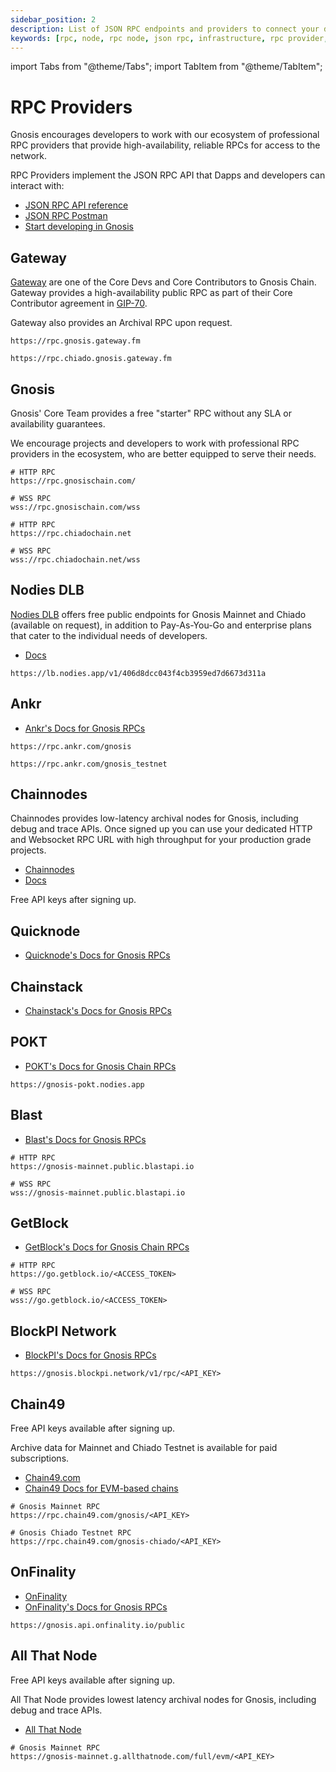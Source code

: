 ```yaml
---
sidebar_position: 2
description: List of JSON RPC endpoints and providers to connect your dapp to Gnosis or Chiado
keywords: [rpc, node, rpc node, json rpc, infrastructure, rpc provider, rpc endpoint]
---
```


import Tabs from "@theme/Tabs";
import TabItem from "@theme/TabItem";

# RPC Providers

Gnosis encourages developers to work with our ecosystem of professional RPC providers that provide high-availability, reliable RPCs for access to the network.

RPC Providers implement the JSON RPC API that Dapps and developers can interact with:

- [JSON RPC API reference](https://ethereum.org/en/developers/docs/apis/json-rpc/)
- [JSON RPC Postman](https://documenter.getpostman.com/view/4117254/ethereum-json-rpc/RVu7CT5J?version=latest)
- [Start developing in Gnosis](/developers)

## Gateway

[Gateway](https://gateway.fm/) are one of the Core Devs and Core Contributors to Gnosis Chain. Gateway provides a high-availability public RPC as part of their Core Contributor agreement in [GIP-70](https://snapshot.org/#/gnosis.eth/proposal/0xbdc138180bec423df7b1d84c3ff4a85f3d1b62efba5db8f88a29bee2c4e515bb).

Gateway also provides an Archival RPC upon request.

<Tabs>

<TabItem label="Mainnet" value="mainnet">

```
https://rpc.gnosis.gateway.fm
```

</TabItem>
<TabItem label="Chiado (archival)" value="chiado">

```
https://rpc.chiado.gnosis.gateway.fm
```

</TabItem>
</Tabs>

## Gnosis

Gnosis' Core Team provides a free "starter" RPC without any SLA or availability guarantees.

We encourage projects and developers to work with professional RPC providers in the ecosystem, who are better equipped to serve their needs.

<Tabs>
<TabItem label="Mainnet" value="Mainnet">

```shell
# HTTP RPC
https://rpc.gnosischain.com/

# WSS RPC
wss://rpc.gnosischain.com/wss
```

</TabItem>
<TabItem label="Chiado" value="Chiado">

```shell
# HTTP RPC
https://rpc.chiadochain.net

# WSS RPC
wss://rpc.chiadochain.net/wss
```

</TabItem>
</Tabs>

## Nodies DLB

[Nodies DLB](https://nodies.app) offers free public endpoints for Gnosis Mainnet and Chiado (available on request), in addition to Pay-As-You-Go and enterprise plans that cater to the individual needs of developers.

- [Docs](https://docs.nodies.app/)

```
https://lb.nodies.app/v1/406d8dcc043f4cb3959ed7d6673d311a
```

## Ankr

- [Ankr's Docs for Gnosis RPCs](https://www.ankr.com/protocol/public/gnosis/)

<Tabs>
<TabItem label="Mainnet" value="Mainnet">

```
https://rpc.ankr.com/gnosis
```

</TabItem>
<TabItem label="Chiado" value="Chiado">

```
https://rpc.ankr.com/gnosis_testnet
```

</TabItem>
</Tabs>

## Chainnodes

Chainnodes provides low-latency archival nodes for Gnosis, including debug and trace APIs.
Once signed up you can use your dedicated HTTP and Websocket RPC URL with
high throughput for your production grade projects.

- [Chainnodes](https://www.chainnodes.org/)
- [Docs](https://www.chainnodes.org/docs)

Free API keys after signing up.

## Quicknode

- [Quicknode's Docs for Gnosis RPCs](https://www.quicknode.com/docs/gnosis)

## Chainstack

- [Chainstack's Docs for Gnosis RPCs](https://chainstack.com/build-better-with-gnosis-chain/)

## POKT

- [POKT's Docs for Gnosis Chain RPCs](https://docs.pokt.network/supported-blockchains/)

```
https://gnosis-pokt.nodies.app
```

## Blast

- [Blast's Docs for Gnosis RPCs](https://blastapi.io/public-api/gnosis)

```shell
# HTTP RPC
https://gnosis-mainnet.public.blastapi.io

# WSS RPC
wss://gnosis-mainnet.public.blastapi.io
```

## GetBlock

- [GetBlock's Docs for Gnosis Chain RPCs](https://getblock.io/nodes/gno/)

```shell
# HTTP RPC
https://go.getblock.io/<ACCESS_TOKEN>

# WSS RPC
wss://go.getblock.io/<ACCESS_TOKEN>
```

## BlockPI Network

- [BlockPI's Docs for Gnosis RPCs](https://docs.blockpi.io/documentations/api-reference/gnosis)

```
https://gnosis.blockpi.network/v1/rpc/<API_KEY>
```

## Chain49

Free API keys available after signing up.

Archive data for Mainnet and Chiado Testnet is available for paid subscriptions.

- [Chain49.com](https://chain49.com/)
- [Chain49 Docs for EVM-based chains](https://chain49.readme.io/reference/evm-based)

```shell
# Gnosis Mainnet RPC
https://rpc.chain49.com/gnosis/<API_KEY>

# Gnosis Chiado Testnet RPC
https://rpc.chain49.com/gnosis-chiado/<API_KEY>
```

## OnFinality

- [OnFinality](https://onfinality.io)
- [OnFinality's Docs for Gnosis RPCs](https://onfinality.io/networks/gnosis)

```
https://gnosis.api.onfinality.io/public
```

## All That Node

Free API keys available after signing up.

All That Node provides lowest latency archival nodes for Gnosis, including debug and trace APIs. 

- [All That Node](https://www.allthatnode.com/)

```shell
# Gnosis Mainnet RPC
https://gnosis-mainnet.g.allthatnode.com/full/evm/<API_KEY>
```
